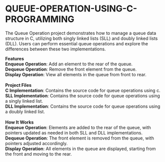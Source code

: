 # QUEUE-OPERATION-USING-C-PROGRAMMING
The Queue Operation project demonstrates how to manage a queue data structure in C, utilizing both singly linked lists (SLL) and doubly linked lists (DLL). Users can perform essential queue operations and explore the differences between these two implementations.

**Features**<br>
**Enqueue Operation**: Add an element to the rear of the queue.<br>
**Dequeue Operation**: Remove the front element from the queue.<br>
**Display Operation**: View all elements in the queue from front to rear.<br>
<br>**Project Files**<br>
**C Implementation**: Contains the source code for queue operations using c.<br>
**SLL Implementation**: Contains the source code for queue operations using a singly linked list.<br>
**DLL Implementation**: Contains the source code for queue operations using a doubly linked list.<br>
<br>**How It Works**<br>
**Enqueue Operation**: Elements are added to the rear of the queue, with pointers updated as needed in both SLL and DLL implementations.<br>
**Dequeue Operation**: The front element is removed from the queue, with pointers adjusted accordingly.<br>
**Display Operation**: All elements in the queue are displayed, starting from the front and moving to the rear.<br>
